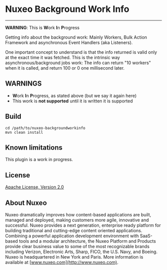 # Nuxeo Background Work Info
<hr>

**WARNING**: This is **W**ork **I**n **P**rogress

Getting info about the background work: Mainly Workers, Bulk Action Framework and asynchronous Event Handlers (aka Listeners).

One important concept to understand is that the info returned is valid only at the exact time it was fetched. This is the intrinsic way asynchronous/background jobs work: The info can return "10 workers" when it is called, and return 100 or 0 one millisecond later.


## WARNINGS
* **W**ork **I**n **P**rogress, as stated above (but we say it again here)
* This work is **not supported** until it is written it is supported


## Build

    cd /path/to/nuxeo-backgroundworkinfo
    mvn clean install



## Known limitations
This plugin is a work in progress.



## License

[Apache License, Version 2.0](http://www.apache.org/licenses/LICENSE-2.0)



## About Nuxeo
Nuxeo dramatically improves how content-based applications are built, managed and deployed, making customers more agile, innovative and successful. Nuxeo provides a next generation, enterprise ready platform for building traditional and cutting-edge content oriented applications. Combining a powerful application development environment with SaaS-based tools and a modular architecture, the Nuxeo Platform and Products provide clear business value to some of the most recognizable brands including Verizon, Electronic Arts, Sharp, FICO, the U.S. Navy, and Boeing. Nuxeo is headquartered in New York and Paris. More information is available at [www.nuxeo.com](http://www.nuxeo.com).
